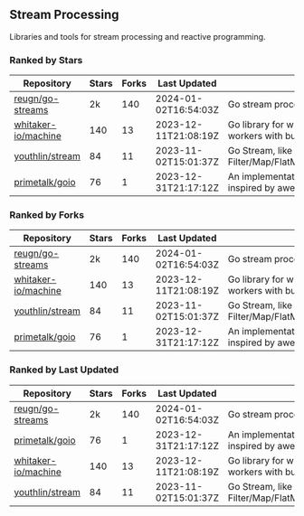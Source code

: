 ## Stream Processing

Libraries and tools for stream processing and reactive programming.

### Ranked by Stars

| Repository | Stars | Forks | Last Updated | Description | 
|------------|-------|-------|--------------|-------------|
| [reugn/go-streams](https://github.com/reugn/go-streams) | 2k | 140 | 2024-01-02T16:54:03Z |  Go stream processing library. |
| [whitaker-io/machine](https://github.com/whitaker-io/machine) | 140 | 13 | 2023-12-11T21:08:19Z |  Go library for writing and generating stream workers with built in metrics and traceability. |
| [youthlin/stream](https://github.com/youthlin/stream) | 84 | 11 | 2023-11-02T15:01:37Z |  Go Stream, like Java 8 Stream: Filter/Map/FlatMap/Peek/Sorted/ForEach/Reduce... |
| [primetalk/goio](https://github.com/primetalk/goio) | 76 | 1 | 2023-12-31T21:17:12Z |  An implementation of IO, Stream, Fiber for Golang, inspired by awesome Scala libraries cats and fs2. |

### Ranked by Forks

| Repository | Stars | Forks | Last Updated | Description | 
|------------|-------|-------|--------------|-------------|
| [reugn/go-streams](https://github.com/reugn/go-streams) | 2k | 140 | 2024-01-02T16:54:03Z |  Go stream processing library. |
| [whitaker-io/machine](https://github.com/whitaker-io/machine) | 140 | 13 | 2023-12-11T21:08:19Z |  Go library for writing and generating stream workers with built in metrics and traceability. |
| [youthlin/stream](https://github.com/youthlin/stream) | 84 | 11 | 2023-11-02T15:01:37Z |  Go Stream, like Java 8 Stream: Filter/Map/FlatMap/Peek/Sorted/ForEach/Reduce... |
| [primetalk/goio](https://github.com/primetalk/goio) | 76 | 1 | 2023-12-31T21:17:12Z |  An implementation of IO, Stream, Fiber for Golang, inspired by awesome Scala libraries cats and fs2. |

### Ranked by Last Updated

| Repository | Stars | Forks | Last Updated | Description | 
|------------|-------|-------|--------------|-------------|
| [reugn/go-streams](https://github.com/reugn/go-streams) | 2k | 140 | 2024-01-02T16:54:03Z |  Go stream processing library. |
| [primetalk/goio](https://github.com/primetalk/goio) | 76 | 1 | 2023-12-31T21:17:12Z |  An implementation of IO, Stream, Fiber for Golang, inspired by awesome Scala libraries cats and fs2. |
| [whitaker-io/machine](https://github.com/whitaker-io/machine) | 140 | 13 | 2023-12-11T21:08:19Z |  Go library for writing and generating stream workers with built in metrics and traceability. |
| [youthlin/stream](https://github.com/youthlin/stream) | 84 | 11 | 2023-11-02T15:01:37Z |  Go Stream, like Java 8 Stream: Filter/Map/FlatMap/Peek/Sorted/ForEach/Reduce... |

